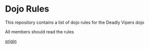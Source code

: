 Dojo Rules
==========

This repository contains a list of dojo rules for the Deadly Vipers dojo

All members should read the rules

[origin](https://github.com/deadlyvipers)
